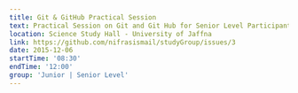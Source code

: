 ```yaml
---
title: Git & GitHub Practical Session
text: Practical Session on Git and Git Hub for Senior Level Participants
location: Science Study Hall - University of Jaffna
link: https://github.com/nifrasismail/studyGroup/issues/3
date: 2015-12-06
startTime: '08:30'
endTime: '12:00'
group: 'Junior | Senior Level'
---
```

